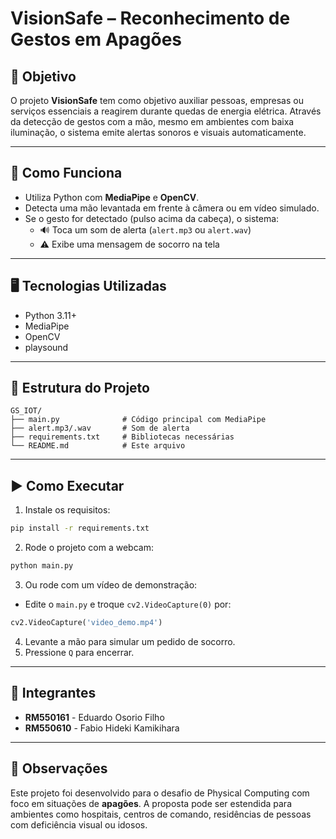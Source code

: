 
# VisionSafe – Reconhecimento de Gestos em Apagões

## 🎯 Objetivo
O projeto **VisionSafe** tem como objetivo auxiliar pessoas, empresas ou serviços essenciais a reagirem durante quedas de energia elétrica. Através da detecção de gestos com a mão, mesmo em ambientes com baixa iluminação, o sistema emite alertas sonoros e visuais automaticamente.

---

## 🧠 Como Funciona

- Utiliza Python com **MediaPipe** e **OpenCV**.
- Detecta uma mão levantada em frente à câmera ou em vídeo simulado.
- Se o gesto for detectado (pulso acima da cabeça), o sistema:
  - 🔊 Toca um som de alerta (`alert.mp3` ou `alert.wav`)
  - ⚠️ Exibe uma mensagem de socorro na tela

---

## 🖥️ Tecnologias Utilizadas
- Python 3.11+
- MediaPipe
- OpenCV
- playsound

---

## 📂 Estrutura do Projeto

```
GS_IOT/
├── main.py              # Código principal com MediaPipe
├── alert.mp3/.wav       # Som de alerta
├── requirements.txt     # Bibliotecas necessárias
└── README.md            # Este arquivo
```

---

## ▶️ Como Executar

1. Instale os requisitos:
```bash
pip install -r requirements.txt
```

2. Rode o projeto com a webcam:
```bash
python main.py
```

3. Ou rode com um vídeo de demonstração:
- Edite o `main.py` e troque `cv2.VideoCapture(0)` por:
```python
cv2.VideoCapture('video_demo.mp4')
```

4. Levante a mão para simular um pedido de socorro.
5. Pressione `Q` para encerrar.

---

## 👥 Integrantes

- **RM550161** - Eduardo Osorio Filho  
- **RM550610** - Fabio Hideki Kamikihara

---

## 📌 Observações
Este projeto foi desenvolvido para o desafio de Physical Computing com foco em situações de **apagões**. A proposta pode ser estendida para ambientes como hospitais, centros de comando, residências de pessoas com deficiência visual ou idosos.
